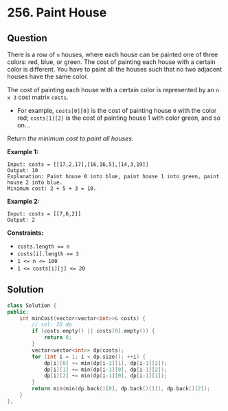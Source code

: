 # 256. Paint House

## Question

There is a row of `n` houses, where each house can be painted one of three colors: red, blue, or green. The cost of painting each house with a certain color is different. You have to paint all the houses such that no two adjacent houses have the same color.

The cost of painting each house with a certain color is represented by an `n x 3` cost matrix `costs`.

* For example, `costs[0][0]` is the cost of painting house `0` with the color red; `costs[1][2]` is the cost of painting house 1 with color green, and so on...

Return _the minimum cost to paint all houses_.

**Example 1:**

```text
Input: costs = [[17,2,17],[16,16,5],[14,3,19]]
Output: 10
Explanation: Paint house 0 into blue, paint house 1 into green, paint house 2 into blue.
Minimum cost: 2 + 5 + 3 = 10.
```

**Example 2:**

```text
Input: costs = [[7,6,2]]
Output: 2
```

**Constraints:**

* `costs.length == n`
* `costs[i].length == 3`
* `1 <= n <= 100`
* `1 <= costs[i][j] <= 20`

## Solution

```cpp
class Solution {
public:
    int minCost(vector<vector<int>>& costs) {
        // sol: 2D dp
        if (costs.empty() || costs[0].empty()) {
            return 0;
        }
        vector<vector<int>> dp(costs);
        for (int i = 1; i < dp.size(); ++i) {
            dp[i][0] += min(dp[i-1][1], dp[i-1][2]);
            dp[i][1] += min(dp[i-1][0], dp[i-1][2]);
            dp[i][2] += min(dp[i-1][0], dp[i-1][1]);
        }
        return min(min(dp.back()[0], dp.back()[1]), dp.back()[2]);
    }
};
```

